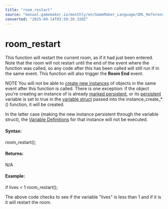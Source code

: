 ```yaml
---
title: "room_restart"
source: "manual.gamemaker.io/monthly/en/GameMaker_Language/GML_Reference/Asset_Management/Rooms/room_restart.htm"
converted: "2025-09-14T03:59:39.320Z"
---
```


# room\_restart

This function will restart the current room, as if it had just been entered. Note that the room will not restart until the end of the event where the function was called, so any code after this has been called will still run if in the same event. This function will also trigger the **Room End** event.

NOTE You will not be able to [create new instances](../Instances/instance_create_layer.md) of objects in the same event after this function is called. There is one exception: if the object you're creating an instance of is already [marked persistent](../../../../The_Asset_Editors/Objects.md), or its [persistent](../Instances/Instance_Variables/persistent.md) variable is set to true in the [variable struct](../Instances/instance_create_layer.md) passed into the instance\_create\_\*() function, it will be created.

In the latter case (making the new instance persistent through the variable struct), the [Variable Definitions](../../../../The_Asset_Editors/Object_Properties/Object_Variables.md) for that instance will not be executed.

#### Syntax:

room\_restart();

#### Returns:

N/A

#### Example:

if lives < 1 room\_restart();

The above code checks to see if the variable "lives" is less than 1 and if it is it will restart the room.